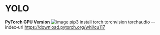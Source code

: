 # YOLO

**PyTorch GPU Version**
![image](https://user-images.githubusercontent.com/24979087/232187133-70419867-d336-496a-aa2e-8082c22b838c.png)
pip3 install torch torchvision torchaudio --index-url https://download.pytorch.org/whl/cu117
